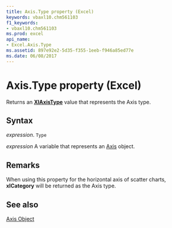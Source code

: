 ```yaml
---
title: Axis.Type property (Excel)
keywords: vbaxl10.chm561103
f1_keywords:
- vbaxl10.chm561103
ms.prod: excel
api_name:
- Excel.Axis.Type
ms.assetid: 897e92e2-5d35-f355-1eeb-f946a85ed77e
ms.date: 06/08/2017
---
```



# Axis.Type property (Excel)

Returns an  **[XlAxisType](Excel.XlAxisType.md)** value that represents the Axis type.


## Syntax

 _expression_. `Type`

 _expression_ A variable that represents an [Axis](Excel.Axis-graph-object.md) object.


## Remarks

When using this property for the horizontal axis of scatter charts,  **xlCategory** will be returned as the Axis type.


## See also


[Axis Object](Excel.Axis(object).md)


